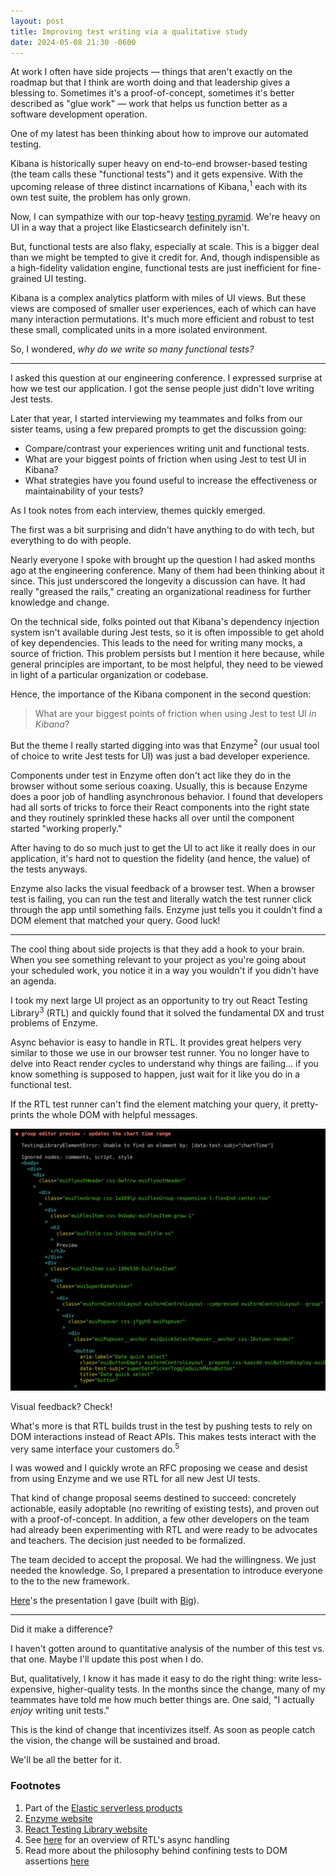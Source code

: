 ```yaml
---
layout: post
title: Improving test writing via a qualitative study
date: 2024-05-08 21:30 -0600
---
```

At work I often have side projects — things that aren't exactly
on the roadmap but that I think are worth doing and that
leadership gives a blessing to. Sometimes it's a proof-of-concept, sometimes
it's better described as "glue work" — work that helps us function better as a
software development operation.

One of my latest has been thinking about how to improve our
automated testing.

Kibana is historically super heavy on end-to-end browser-based testing
(the team calls these "functional tests") and it gets expensive. With the upcoming
release of three distinct
incarnations of Kibana,<sup>1</sup> each with
its own test suite, the problem has only grown.

Now, I can sympathize with our top-heavy [testing pyramid](https://martinfowler.com/articles/practical-test-pyramid.html).
We're heavy on UI in a way that a project like Elasticsearch
definitely isn't.

But, functional tests are also flaky, especially at scale. This is a bigger
deal than we might be tempted to give it credit for.
And, though indispensible as a high-fidelity validation engine,
functional tests are just inefficient for fine-grained UI 
testing. 

Kibana is a complex analytics platform with miles
of UI views. But these views are composed of smaller user experiences,
each of which can have many interaction permutations.
It's much more efficient and robust to test these
small, complicated units in a more isolated environment. 

So, I wondered, _why do we write so many functional tests?_

---

I asked this question at our engineering conference. I expressed
surprise at how we test our application. I got the sense people
just didn't love writing Jest tests.

Later that year, I started interviewing my teammates and folks
from our sister teams, using a few prepared prompts to get the discussion going:
- Compare/contrast your experiences writing unit and functional tests.
- What are your biggest points of friction when using Jest to test UI in Kibana?
- What strategies have you found useful to increase the effectiveness or maintainability of your tests?

As I took notes from each interview, themes quickly emerged.

The first was a bit surprising and didn't have anything to do with
tech, but everything to do with people.

Nearly everyone I spoke with
brought up the question I had asked months ago at the engineering 
conference. Many of them had been thinking about it since.
This just underscored the longevity a discussion can have. It had
really "greased the rails," creating an organizational readiness
for further knowledge and change.

On the technical side, folks pointed out that Kibana's dependency injection system isn't available
during Jest tests, so it is often impossible to get ahold of key
dependencies. This leads to the need for writing many mocks, a
source of friction. This problem persists but I mention it here
because, while general principles are important, to be most helpful,
they need to be viewed in light of a particular organization or codebase.

Hence, the importance of the Kibana component in the second question:

> What are your biggest points of friction when using Jest to test UI _in Kibana_?

But the theme I really started digging into was that Enzyme<sup>2</sup> (our usual tool of choice
to write Jest tests for UI) was just a bad
developer experience. 

Components under test in Enzyme often don't act like they do in
the browser without some serious coaxing. Usually, this is because 
Enzyme does a poor job of handling
asynchronous behavior. I found that developers had all sorts of tricks to
force their React components into the right state and they routinely
sprinkled these hacks all over until the component
started "working properly."

After having to do so much just to get the UI 
to act like it really does in our application, it's hard not to question the
fidelity (and hence, the value) of the tests anyways.

Enzyme also lacks the visual feedback of a browser test. When a
browser test is failing, you can run the test and literally watch
the test runner click through the app until something fails.
Enzyme just tells you it couldn't find a DOM element that matched
your query. Good luck!

---

The cool thing about side projects is that they add a hook to your
brain. When you see something relevant to your project as you're
going about your scheduled work, you notice it in a way you
wouldn't if you didn't have an agenda.

I took my next large UI project as an opportunity to try out React
Testing
Library<sup>3</sup> (RTL)
and quickly found that it solved the fundamental
DX and trust problems of Enzyme.

Async behavior is easy to handle in RTL. It provides great helpers
very similar to those we use in our browser test runner.
You no longer have to delve into React render cycles to understand
why things are failing... if you know something is supposed to
happen, just wait for it like you do in a functional test.

If the RTL test runner can't find the element matching your query,
it pretty-prints the whole DOM with helpful messages. 

![Pretty-printed DOM](/assets/images/pretty-printed-dom.png)

Visual feedback? Check!

What's more is that RTL builds trust in the test by pushing tests
to rely on DOM interactions instead of React APIs. This makes tests
interact with the very same interface your customers do.<sup>5</sup>

I was wowed and I quickly wrote an RFC proposing we cease and desist from using
Enzyme and we use RTL for all new Jest UI tests. 

That kind of change proposal seems destined to succeed: concretely actionable,
easily adoptable (no rewriting of existing tests), and proven out with a proof-of-concept.
In addition, a few other developers on the team had already been experimenting with
RTL and were ready to be advocates and teachers. The decision just needed to be formalized.

The team decided to accept the proposal. We had the willingness. We
just needed the knowledge. So, I prepared a presentation to introduce everyone to the 
to the new framework.

[Here](/assets/presentations/intro-to-rtl)'s the presentation I gave (built with
[Big](https://github.com/tmcw/big)).

---

Did it make a difference?

I haven't gotten around to quantitative analysis of the number of this test vs.
that one. Maybe I'll update this post when I do.

But, qualitatively, I know it has made it easy to do the right thing: 
write less-expensive, higher-quality tests. In the months since 
the change, many of my teammates have told me how
much better things are. One said, "I actually _enjoy_ writing unit tests."

This is the kind of change that incentivizes itself. As soon as people
catch the vision, the change will be sustained and broad.

We'll be all the better for it.

### Footnotes

1. Part of the [Elastic serverless products](https://docs.elastic.co/serverless)
2. [Enzyme website](https://enzymejs.github.io/enzyme/)
3. [React Testing Library website](https://testing-library.com/docs/react-testing-library/intro/)
4. See [here](https://testing-library.com/docs/dom-testing-library/api-async/) for an overview of RTL's async handling
5. Read more about the philosophy behind confining tests to DOM assertions [here](https://testing-library.com/docs/guiding-principles/)
